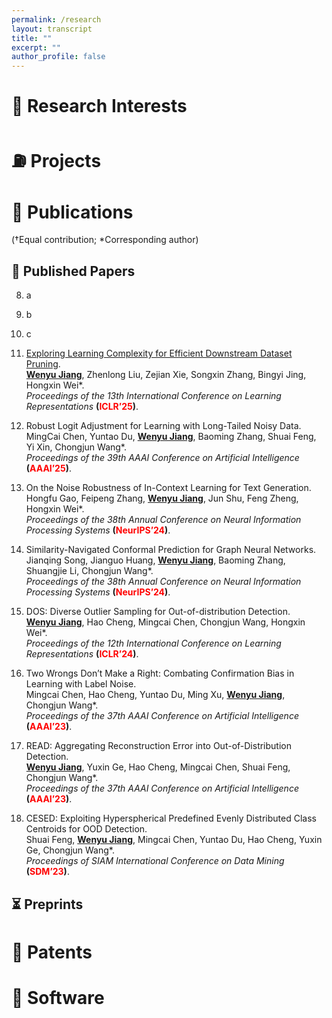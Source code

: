 ```yaml
---
permalink: /research
layout: transcript
title: ""
excerpt: ""
author_profile: false
---
```


# 🧭 Research Interests

# ⛽ Projects

# 📄 Publications
(†Equal contribution; *Corresponding author)
## 🎯 Published Papers
8. a
7. b
6. c

   
8. [Exploring Learning Complexity for Efficient Downstream Dataset Pruning](https://openreview.net/forum?id=FN7n7JRjsk). <br>
  <ins>**Wenyu Jiang**</ins>, Zhenlong Liu, Zejian Xie, Songxin Zhang, Bingyi Jing, Hongxin Wei*. <br>
  *Proceedings of the 13th International Conference on Learning Representations* **(<font color='red'>ICLR’25</font>)**.

7. Robust Logit Adjustment for Learning with Long-Tailed Noisy Data. <br>
   MingCai Chen, Yuntao Du, <ins>**Wenyu Jiang**</ins>, Baoming Zhang, Shuai Feng, Yi Xin, Chongjun Wang*. <br>
   *Proceedings of the 39th AAAI Conference on Artificial Intelligence* **(<font color='red'>AAAI’25</font>)**.

6. On the Noise Robustness of In-Context Learning for Text Generation. <br>
   Hongfu Gao, Feipeng Zhang, <ins>**Wenyu Jiang**</ins>, Jun Shu, Feng Zheng, Hongxin Wei*. <br>
   *Proceedings of the 38th Annual Conference on Neural Information Processing Systems* **(<font color='red'>NeurIPS’24</font>)**.

5. Similarity-Navigated Conformal Prediction for Graph Neural Networks. <br>
   Jianqing Song, Jianguo Huang, <ins>**Wenyu Jiang**</ins>, Baoming Zhang, Shuangjie Li, Chongjun Wang*. <br>
   *Proceedings of the 38th Annual Conference on Neural Information Processing Systems* **(<font color='red'>NeurIPS’24</font>)**.

4. DOS: Diverse Outlier Sampling for Out-of-distribution Detection. <br>
   <ins>**Wenyu Jiang**</ins>, Hao Cheng, Mingcai Chen, Chongjun Wang, Hongxin Wei*. <br>
   *Proceedings of the 12th International Conference on Learning Representations* **(<font color='red'>ICLR’24</font>)**.

3. Two Wrongs Don’t Make a Right: Combating Confirmation Bias in Learning with Label Noise. <br>
   Mingcai Chen, Hao Cheng, Yuntao Du, Ming Xu, <ins>**Wenyu Jiang**</ins>, Chongjun Wang*. <br>
   *Proceedings of the 37th AAAI Conference on Artificial Intelligence* **(<font color='red'>AAAI’23</font>)**.

2. READ: Aggregating Reconstruction Error into Out-of-Distribution Detection. <br>
   <ins>**Wenyu Jiang**</ins>, Yuxin Ge, Hao Cheng, Mingcai Chen, Shuai Feng, Chongjun Wang*. <br>
   *Proceedings of the 37th AAAI Conference on Artificial Intelligence* **(<font color='red'>AAAI’23</font>)**.

1. CESED: Exploiting Hyperspherical Predefined Evenly Distributed Class Centroids for OOD Detection. <br>
   Shuai Feng, <ins>**Wenyu Jiang**</ins>, Mingcai Chen, Yuntao Du, Hao Cheng, Yuxin Ge, Chongjun Wang*. <br>
   *Proceedings of SIAM International Conference on Data Mining* **(<font color='red'>SDM’23</font>)**.

## ⏳ Preprints


# 📃 Patents

# 💾 Software
